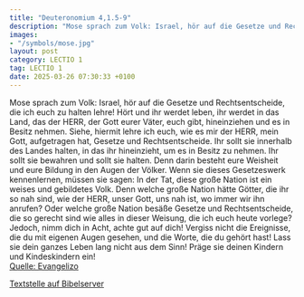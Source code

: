 ```yaml
---
title: "Deuteronomium 4,1.5-9"
description: "Mose sprach zum Volk: Israel, hör auf die Gesetze und Rechtsentscheide, die ich euch zu halten lehre! Hört und ihr werdet leben, ihr werdet in das Land, das der HERR, der Gott eurer Väter, euch gibt, hineinziehen und es in Besitz nehmen. Siehe, hiermit lehre ich euch, wie es mir ...."
images:
- "/symbols/mose.jpg"
layout: post
category: LECTIO 1
tag: LECTIO 1
date: 2025-03-26 07:30:33 +0100
---
```

Mose sprach zum Volk: Israel, hör auf die Gesetze und Rechtsentscheide, die ich euch zu halten lehre! Hört und ihr werdet leben, ihr werdet in das Land, das der HERR, der Gott eurer Väter, euch gibt, hineinziehen und es in Besitz nehmen.
Siehe, hiermit lehre ich euch, wie es mir der HERR, mein Gott, aufgetragen hat, Gesetze und Rechtsentscheide.<!--more--> Ihr sollt sie innerhalb des Landes halten, in das ihr hineinzieht, um es in Besitz zu nehmen.
Ihr sollt sie bewahren und sollt sie halten. Denn darin besteht eure Weisheit und eure Bildung in den Augen der Völker. Wenn sie dieses Gesetzeswerk kennenlernen, müssen sie sagen: In der Tat, diese große Nation ist ein weises und gebildetes Volk.
Denn welche große Nation hätte Götter, die ihr so nah sind, wie der HERR, unser Gott, uns nah ist, wo immer wir ihn anrufen?
Oder welche große Nation besäße Gesetze und Rechtsentscheide, die so gerecht sind wie alles in dieser Weisung, die ich euch heute vorlege?
Jedoch, nimm dich in Acht, achte gut auf dich! Vergiss nicht die Ereignisse, die du mit eigenen Augen gesehen, und die Worte, die du gehört hast! Lass sie dein ganzes Leben lang nicht aus dem Sinn! Präge sie deinen Kindern und Kindeskindern ein!<br>
[Quelle: Evangelizo](https://evangeliumtagfuertag.org/DE/gospel)

[Textstelle auf Bibelserver](https://www.bibleserver.com/EU/5.Mose4,1.5-9)
